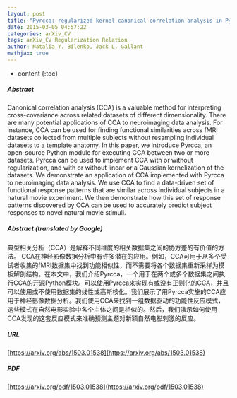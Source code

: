 ```yaml
---
layout: post
title: "Pyrcca: regularized kernel canonical correlation analysis in Python and its applications to neuroimaging"
date: 2015-03-05 04:57:22
categories: arXiv_CV
tags: arXiv_CV Regularization Relation
author: Natalia Y. Bilenko, Jack L. Gallant
mathjax: true
---
```


* content
{:toc}

##### Abstract
Canonical correlation analysis (CCA) is a valuable method for interpreting cross-covariance across related datasets of different dimensionality. There are many potential applications of CCA to neuroimaging data analysis. For instance, CCA can be used for finding functional similarities across fMRI datasets collected from multiple subjects without resampling individual datasets to a template anatomy. In this paper, we introduce Pyrcca, an open-source Python module for executing CCA between two or more datasets. Pyrcca can be used to implement CCA with or without regularization, and with or without linear or a Gaussian kernelization of the datasets. We demonstrate an application of CCA implemented with Pyrcca to neuroimaging data analysis. We use CCA to find a data-driven set of functional response patterns that are similar across individual subjects in a natural movie experiment. We then demonstrate how this set of response patterns discovered by CCA can be used to accurately predict subject responses to novel natural movie stimuli.

##### Abstract (translated by Google)
典型相关分析（CCA）是解释不同维度的相关数据集之间的协方差的有价值的方法。 CCA在神经影像数据分析中有许多潜在的应用。例如，CCA可用于从多个受试者收集的fMRI数据集中找到功能相似性，而不需要将各个数据集重新采样为模板解剖结构。在本文中，我们介绍Pyrcca，一个用于在两个或多个数据集之间执行CCA的开源Python模块。可以使用Pyrcca来实现有或没有正则化的CCA，并且可以使用或不使用数据集的线性或高斯核化。我们展示了用Pyrcca实施的CCA应用于神经影像数据分析。我们使用CCA来找到一组数据驱动的功能性反应模式，这些模式在自然电影实验中各个主体之间是相似的。然后，我们演示如何使用CCA发现的这套反应模式来准确预测主题对新颖自然电影刺激的反应。

##### URL
[https://arxiv.org/abs/1503.01538](https://arxiv.org/abs/1503.01538)

##### PDF
[https://arxiv.org/pdf/1503.01538](https://arxiv.org/pdf/1503.01538)

